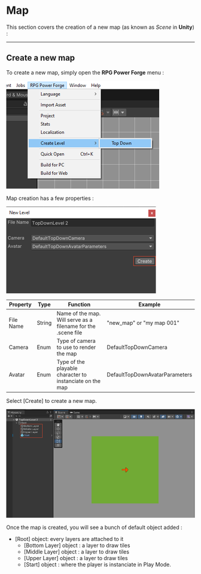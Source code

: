 # Map

This section covers the creation of a new map (as known as *Scene* in **Unity**) :


---
## Create a new map

To create a new map, simply open the **RPG Power Forge** menu :

![create_map.png](./../media/map/create_map.png)

Map creation has a few properties :

![create_map_settings.png](./../media/map/create_map_settings.png)


Property|Type|Function|Example
--------|--------|--------|--------
File Name|String|Name of the map. Will serve as a filename for the .scene file| "new_map" or "my map 001"
Camera|Enum|    Type of camera to use to render the map    |DefaultTopDownCamera
Avatar|Enum|    Type of the playable character to instanciate on the map    |DefaultTopDownAvatarParameters

Select [Create] to create a new map.

![create_map_layers.png](./../media/map/create_map_layers.png)

 Once the map is created, you will see a bunch of default object added :
* [Root] object: every layers are attached to it
    * [Bottom Layer] object : a layer to draw tiles
    * [Middle Layer] object : a layer to draw tiles
    * [Upper Layer] object : a layer to draw tiles
    * [Start] object : where the player is instanciate in Play Mode.

